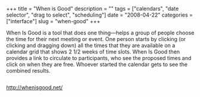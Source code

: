 +++
title = "When is Good"
description = ""
tags = ["calendars", "date selector", "drag to select", "scheduling"]
date = "2008-04-22"
categories = ["interface"]
slug = "when-good"
+++


<p>When Is Good is a tool that does one thing&#8212;helps a group of people choose the time for their next meeting or event. One person starts by clicking (or clicking and dragging down) all the times that they are available on a calendar grid that shows 2 1/2 weeks of time slots. When Is Good then provides a link to circulate to participants, who see the proposed times and click on when they are free. Whoever started the calendar gets to see the combined results. </p>
<div id="screens-full" class="clear"><div class="fullimg clear"><a href="http://media.konigi.com/interface/whenisgood-scheduling-1.png" class="group" rel="group" title="1. "><img src="http://media.konigi.com/interface/whenisgood-scheduling-1.png" alt="" class="img-responsive"></a></div></div>        
<p><a href="http://whenisgood.net/">http://whenisgood.net/</a></p>

